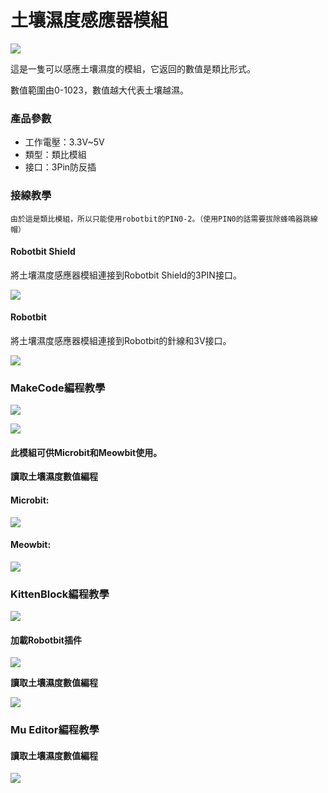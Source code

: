 # 土壤濕度感應器模組

![](https://kittenbothk.readthedocs.io/en/latest/\_images/soil2.png)

這是一隻可以感應土壤濕度的模組，它返回的數值是類比形式。

數值範圍由0-1023，數值越大代表土壤越濕。

### 產品參數

* 工作電壓：3.3V\~5V
* 類型：類比模組
* 接口：3Pin防反插

### 接線教學

```
由於這是類比模組，所以只能使用robotbit的PIN0-2。（使用PIN0的話需要拔除蜂鳴器跳線帽）
```

#### Robotbit Shield

將土壤濕度感應器模組連接到Robotbit Shield的3PIN接口。

![](https://kittenbothk.readthedocs.io/en/latest/\_images/soil\_wire2.png)

#### Robotbit

將土壤濕度感應器模組連接到Robotbit的針線和3V接口。

![](https://kittenbothk.readthedocs.io/en/latest/\_images/soil\_wire1.png)

### MakeCode編程教學

![](https://kittenbothk.readthedocs.io/en/latest/\_images/mcbanner14.png)

![](https://kittenbothk.readthedocs.io/en/latest/\_images/acbanner1.png)

#### 此模組可供Microbit和Meowbit使用。

**讀取土壤濕度數值編程**

#### Microbit:

![](https://kittenbothk.readthedocs.io/en/latest/\_images/poten\_code.png)

#### Meowbit:

![](https://kittenbothk.readthedocs.io/en/latest/\_images/poten\_codeMeow.png)

### KittenBlock編程教學

![](https://kittenbothk.readthedocs.io/en/latest/\_images/kbbanner8.png)

#### 加載Robotbit插件

![](https://kittenbothk.readthedocs.io/en/latest/\_images/addRB2.png)

**讀取土壤濕度數值編程**

![](https://kittenbothk.readthedocs.io/en/latest/\_images/poten\_codekb.png)

### Mu Editor編程教學

#### 讀取土壤濕度數值編程

![](https://kittenbothk.readthedocs.io/en/latest/\_images/poten\_codemu.png)
